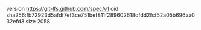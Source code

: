 version https://git-lfs.github.com/spec/v1
oid sha256:fb72923d5afdf7ef3ce751bef811f289602618dfdd2fcf52a05b696aa032efd3
size 2058
